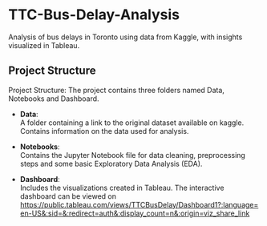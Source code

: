 # TTC-Bus-Delay-Analysis
Analysis of bus delays in Toronto using data from Kaggle, with insights visualized in Tableau.

## Project Structure

Project Structure: The project contains three folders named Data, Notebooks and Dashboard.

- **Data**:  
   A folder containing a link to the original dataset available on kaggle.
   Contains information on the data used for analysis.

- **Notebooks**:  
   Contains the Jupyter Notebook file for data cleaning, preprocessing steps and some basic Exploratory Data Analysis (EDA).

- **Dashboard**:  
   Includes the visualizations created in Tableau. The interactive dashboard can be viewed on https://public.tableau.com/views/TTCBusDelay/Dashboard1?:language=en-US&:sid=&:redirect=auth&:display_count=n&:origin=viz_share_link

